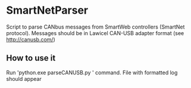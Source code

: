 # SmartNetParser

Script to parse CANbus messages from SmartWeb controllers (SmartNet protocol). Messages should be in Lawicel CAN-USB adapter format (see http://canusb.com/)

## How to use it

Run 'python.exe parseCANUSB.py <CAN Log file>' command. File with formatted log should appear
